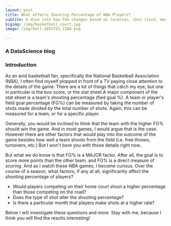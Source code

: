 ```yaml
---
layout: post
title: What affects Shooting Percentage of NBA Players?
subtite: A dive into how FG% changes based on location, shot clock, month and other factors
bigimg: /img/basketball_court.jpg
image: /img/ball-1693755_1280.png

---
```


### A DataScience blog


### Introduction

As an avid basketball fan, specifically the National Basketball Association (NBA), I often find myself plopped in front of a TV paying close attention to the details of the game. There are a lot of things that catch my eye, but one in particular is the box score, or the stat sheet.A major component of the stat sheet is a team's shooting percentage (fied goal %). A team or player's field goal percentage (FG%) can be measured by taking the number of shots made divided by the total number of shots. Again, this can be measured for a team, or for a specific player. 

Generally, you would be inclined to think that the team with the higher FG% should win the game. And in most games, I would argue that is the case. However there are other factors that would play into the outcome of the game besides how well a team shoots from the field (i.e. free throws, turnovers, etc.) But I won't bore you with those details right now..

But what we do know is that FG% is a MAJOR factor. After all, the goal is to score more points than the other team, and FG% is a direct measure of scoring. And as I watch these NBA games, I become curious. Over the course of a season, what factors, if any at all, significantly affect the shooting percentage of players?

- Would players competing on their home court shoot a higher percentage than those competing on the road?
- Does the type of shot alter the shooting percentage?
- Is there a particular month that players make shots at a higher rate?

Below I will investigate these questions and more. Stay with me, because I think you will find the results interesting!
